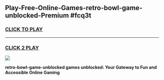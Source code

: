 
## Play-Free-Online-Games-retro-bowl-game-unblocked-Premium #fcq3t
<h3>
<a href="https://premium.freeplayer.one?title=retro-bowl-game-unblocked&ref=8M">CLICK TO PLAY</a></h3>
<hr>

<h3>
<a href="https://premium.freeplayer.one?title=retro-bowl-game-unblocked&ref=8M">CLICK 2 PLAY</a>
  
</h3>

<a href="https://premium.freeplayer.one?title=retro-bowl-game-unblocked&ref=8M"><img src="https://clearcache.store/games.png"></a>


**retro-bowl-game-unblocked games unblocked: Your Gateway to Fun and Accessible Online Gaming**
